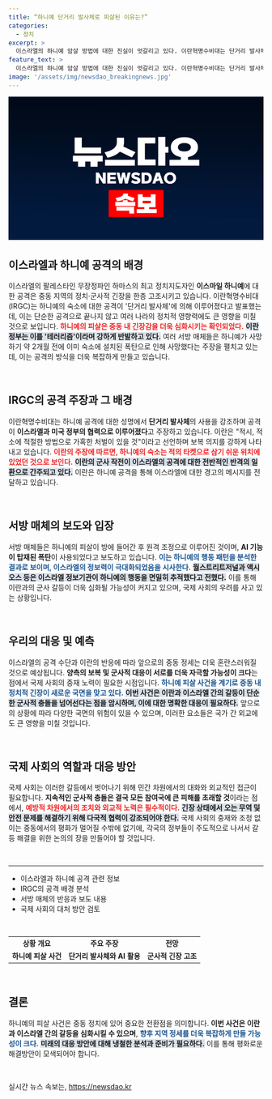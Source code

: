 ```yaml
---
title: “하니예 단거리 발사체로 피살된 이유는?”
categories:
  - 정치
excerpt: >
  이스라엘의 하니예 암살 방법에 대한 진실이 엇갈리고 있다. 이란혁명수비대는 단거리 발사체 공격을 주장하는 반면, 서방 매체들은 숙소에 설치된 폭탄에 의한 원격 폭발이라고 보도. 진상 규명은 지금부터 시작!
feature_text: >
  이스라엘의 하니예 암살 방법에 대한 진실이 엇갈리고 있다. 이란혁명수비대는 단거리 발사체 공격을 주장하는 반면, 서방 매체들은 숙소에 설치된 폭탄에 의한 원격 폭발이라고 보도. 진상 규명은 지금부터 시작!
image: '/assets/img/newsdao_breakingnews.jpg'
---
```


<p><img src="/assets/img/newsdao_breakingnews.jpg" alt="flaretime 속보" /></p>

<h2 data-ke-size="size26">이스라엘과 하니예 공격의 배경</h2>

<p data-ke-size="size16">이스라엘의 팔레스타인 무장정파인 하마스의 최고 정치지도자인 <b>이스마일 하니예</b>에 대한 공격은 중동 지역의 정치·군사적 긴장을 한층 고조시키고 있습니다. 이란혁명수비대(IRGC)는 하니예의 숙소에 대한 공격이 '단거리 발사체'에 의해 이루어졌다고 발표했는데, 이는 단순한 공격으로 끝나지 않고 여러 나라의 정치적 영향력에도 큰 영향을 미칠 것으로 보입니다. <b><span style="color: #ee2323;">하니예의 피살은 중동 내 긴장감을 더욱 심화시키는 확인되었다.</span></b> <b><span style="background-color: #21538527;">이란 정부는 이를 '테러리즘'이라며 강하게 반발하고 있다.</span></b> 여러 서방 매체들은 하니예가 사망하기 약 2개월 전에 이미 숙소에 설치된 폭탄으로 인해 사망했다는 주장을 펼치고 있는데, 이는 공격의 방식을 더욱 복잡하게 만들고 있습니다.</p>

<p data-ke-size="size16">&nbsp;</p> 

<h2 data-ke-size="size26">IRGC의 공격 주장과 그 배경</h2>

<p data-ke-size="size16">이란혁명수비대는 하니예 공격에 대한 성명에서 <b>단거리 발사체</b>의 사용을 강조하며 공격이 <b>이스라엘과 미국 정부의 협력으로 이루어졌다</b>고 주장하고 있습니다. 이란은 "적시, 적소에 적절한 방법으로 가혹한 처벌이 있을 것"이라고 선언하며 보복 의지를 강하게 나타내고 있습니다. <b><span style="color: #ee2323;">이란의 주장에 따르면, 하니예의 숙소는 적의 타켓으로 삼기 쉬운 위치에 있었던 것으로 보인다.</span></b> <b><span style="background-color: #21538527;">이란의 군사 작전이 이스라엘의 공격에 대한 전반적인 반격의 일환으로 간주되고 있다.</span></b> 이란은 하니예 공격을 통해 이스라엘에 대한 경고의 메시지를 전달하고 있습니다.</p>

<p data-ke-size="size16">&nbsp;</p>

<h2 data-ke-size="size26">서방 매체의 보도와 입장</h2>

<p data-ke-size="size16">서방 매체들은 하니예의 피살이 방에 들어간 후 원격 조정으로 이루어진 것이며, <b>AI 기능이 탑재된 폭탄</b>이 사용되었다고 보도하고 있습니다. <b><span style="color: #1a5490;">이는 하니예의 행동 패턴을 분석한 결과로 보이며, 이스라엘의 정보력이 극대화되었음을 시사한다.</span></b> <b><span style="background-color: #21538527;">월스트리트저널과 액시오스 등은 이스라엘 정보기관이 하니예의 행동을 면밀히 추적했다고 전했다.</span></b> 이를 통해 이란과의 군사 갈등이 더욱 심화될 가능성이 커지고 있으며, 국제 사회의 우려를 사고 있는 상황입니다.</p>

<p data-ke-size="size16">&nbsp;</p>

<h2 data-ke-size="size26">우리의 대응 및 예측</h2>

<p data-ke-size="size16">이스라엘의 공격 수단과 이란의 반응에 따라 앞으로의 중동 정세는 더욱 혼란스러워질 것으로 예상됩니다. <b>양측의 보복 및 군사적 대응이 서로를 더욱 자극할 가능성이 크다</b>는 점에서 국제 사회의 중재 노력이 필요한 시점입니다. <b><span style="color: #1a5490;">하니예 피살 사건을 계기로 중동 내 정치적 긴장이 새로운 국면을 맞고 있다.</span></b> <b><span style="background-color: #21538527;">이번 사건은 이란과 이스라엘 간의 갈등이 단순한 군사적 충돌을 넘어선다는 점을 암시하며, 이에 대한 명확한 대응이 필요하다.</span></b> 앞으로의 상황에 따라 다양한 국면의 위험이 있을 수 있으며, 이러한 요소들은 국가 간 외교에도 큰 영향을 미칠 것입니다.</p>

<p data-ke-size="size16">&nbsp;</p>

<h2 data-ke-size="size26">국제 사회의 역할과 대응 방안</h2>

<p data-ke-size="size16">국제 사회는 이러한 갈등에서 벗어나기 위해 민간 차원에서의 대화와 외교적인 접근이 필요합니다. <b>지속적인 군사적 충돌은 결국 모든 참여국에 큰 피해를 초래할 것</b>이라는 점에서, <b><span style="color: #ee2323;">예방적 차원에서의 조치와 외교적 노력은 필수적이다.</span></b> <b><span style="background-color: #21538527;">긴장 상태에서 오는 무역 및 안전 문제를 해결하기 위해 다국적 협력이 강조되어야 한다.</span></b> 국제 사회의 중재와 조정 없이는 중동에서의 평화가 멀어질 수밖에 없기에, 각국의 정부들이 주도적으로 나서서 갈등 해결을 위한 논의의 장을 만들어야 할 것입니다.</p>

<p data-ke-size="size16">&nbsp;</p>

<hr>

<ul>
  <li>이스라엘과 하니예 공격 관련 정보</li>
  <li>IRGC의 공격 배경 분석</li>
  <li>서방 매체의 반응과 보도 내용</li>
  <li>국제 사회의 대처 방안 검토</li>
</ul>

<p data-ke-size="size16">&nbsp;</p>

<table>
  <tr>
    <td style="text-align: center; height: 17px;"><b>상황 개요</b></td>
    <td style="text-align: center; height: 17px;"><b>주요 주장</b></td>
    <td style="text-align: center; height: 17px;"><b>전망</b></td>
  </tr>
  <tr>
    <td style="text-align: center; height: 17px;"><b>하니예 피살 사건</b></td>
    <td style="text-align: center; height: 17px;"><b>단거리 발사체와 AI 활용</b></td>
    <td style="text-align: center; height: 17px;"><b>군사적 긴장 고조</b></td>
  </tr>
</table>

<p data-ke-size="size16">&nbsp;</p> 

<h2 data-ke-size="size26">결론</h2>

<p data-ke-size="size16">하니예의 피살 사건은 중동 정치에 있어 중요한 전환점을 의미합니다. <b>이번 사건은 이란과 이스라엘 간의 갈등을 심화시킬 수 있으며</b>, <b><span style="color: #1a5490;">향후 지역 정세를 더욱 복잡하게 만들 가능성이 크다.</span></b> <b><span style="background-color: #21538527;">미래의 대응 방안에 대해 냉철한 분석과 준비가 필요하다.</span></b> 이를 통해 평화로운 해결방안이 모색되어야 합니다.</p>

<p data-ke-size="size16">&nbsp;</p> 
실시간 뉴스 속보는, <a href="https://newsdao.kr" rel="dofollow">https://newsdao.kr</a>


